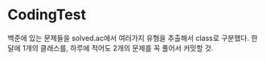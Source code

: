 # CodingTest
백준에 있는 문제들을 solved.ac에서 여러가지 유형을 추출해서 class로 구분했다.
한 달에 1개의 클래스를, 하루에 적어도 2개의 문제를 꼭 풀어서 커밋할 것.
